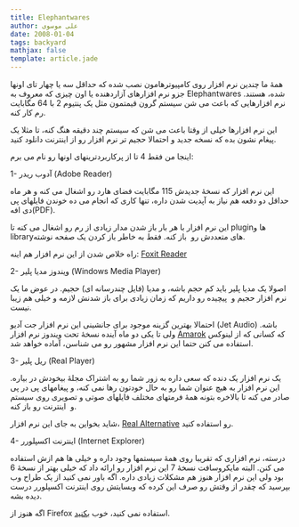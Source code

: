 ```yaml
---
title: Elephantwares
author: علی موسوی
date: 2008-01-04
tags: backyard
mathjax: false
template: article.jade
---
```


همۀ ما چندین نرم افزار روی کامپیوترهامون نصب شده که حداقل سه یا چهار تای اونها جزو نرم افزارهای آزاردهنده یا اون چیزی که معروف به Elephantwares شده، هستند. نرم افزارهایی که باعث می شن سیستم گرون قیمتمون مثل یک پنتیوم 2 با 64 مگابایت رم کار کنه.

این نرم افزارها خیلی از وقتا باعث می شن که سیستم چند دقیقه هنگ کنه، تا مثلا یک پیغام نشون بده که نسخه جدید و احتمالا حجیم تر نرم افزار رو از اینترنت دانلود کنید.

اینجا من فقط 4 تا از پرکاربردترینهای اونها رو نام می برم:

1- آدوب ریدر (Adobe Reader)

این نرم افزار که نسخۀ جدیدش 115 مگابایت فضای هارد رو اشغال می کنه و هر ماه حداقل دو دفعه هم نیاز به آپدیت شدن داره، تنها کاری که انجام می ده خوندن فایلهای پی دی افه(PDF).

این نرم افزار با هر بار باز شدن مدار زیادی از رم رو اشغال می کنه تا pluginها و libraryهای متعددش رو  باز کنه. فقط به خاطر باز کردن یک صفحه نوشته.

راه خلاص شدن از این نرم افزار هم اینه: [Foxit Reader](http://www.foxitsoftware.com/pdf/rd_intro.php)

2- ویندوز مدیا پلیر (Windows Media Player)

اصولا یک مدیا پلیر باید کم حجم باشه، و مدیا (فایل چندرسانه ای) حجیم. در عوض ما یک نرم افزار حجیم و  پیچیده رو داریم که زمان زیادی برای باز شدنش لازمه و خیلی هم زیبا نیست.

احتمالا بهترین گزینه موجود برای جانشینی این نرم افزار جت آدیو (Jet Audio) باشه. ولی تا یکی دو ماه آینده نسخۀ تحت ویندوز نرم افزار [Amarok](http://amarok.kde.com) که کسانی که از لینوکس استفاده می کنن حتما این نرم افزار مشهور رو می شناسن، آماده خواهد شد.

3- ریل پلیر (Real Player)

یک نرم افزار یک دنده که سعی داره به زور شما رو به اشتراک مجلۀ بیخودش در بیاره. این نرم افزار به هیچ عنوان شما رو به حال خودتون رها نمی کنه، و پیغامهای پی در پی صادر می کنه تا بالاخره بتونه همۀ فرمتهای مختلف فایلهای صوتی و تصویری روی سیستم و  اینترنت رو باز کنه.

شاید بخواین به جای این نرم افزار، [Real Alternative](http://codecguide.com/about_real.htm) رو استفاده کنید.

4- اینترنت اکسپلورر (Internet Explorer)

درسته، نرم افزاری که تقریبا روی همۀ سیستمها وجود داره و خیلی ها هم ازش استفاده می کنن. البته مایکروسافت نسخۀ 7 این نرم افزار رو ارائه داد که خیلی بهتر از نسخۀ 6 بود ولی این نرم افزار هنوز هم مشکلات زیادی داره. اگه باور نمی کنید از یک طراح وب بپرسید که چقدر از وقتش رو صرف این کرده که وبسایتش روی اینترنت اکسپلورر درست دیده بشه.

اگه هنوز از Firefox استفاده نمی کنید، خوب [بکنید](http://getfirefox.com/).
